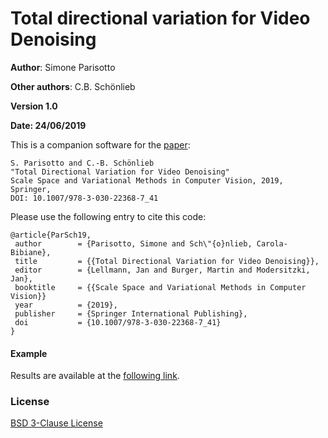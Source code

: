 #  Total directional variation for Video Denoising

**Author**: Simone Parisotto

**Other authors**: C.B. Schönlieb

**Version 1.0**

**Date: 24/06/2019**

This is a companion software for the [paper](https://link.springer.com/chapter/10.1007%2F978-3-030-22368-7_41):
```
S. Parisotto and C.-B. Schönlieb
"Total Directional Variation for Video Denoising"
Scale Space and Variational Methods in Computer Vision, 2019, Springer, 
DOI: 10.1007/978-3-030-22368-7_41
```
Please use the following entry to cite this code:

```
@article{ParSch19,
 author        = {Parisotto, Simone and Sch\"{o}nlieb, Carola-Bibiane},
 title         = {{Total Directional Variation for Video Denoising}},
 editor        = {Lellmann, Jan and Burger, Martin and Modersitzki, Jan},
 booktitle     = {{Scale Space and Variational Methods in Computer Vision}}
 year          = {2019},
 publisher     = {Springer International Publishing},
 doi           = {10.1007/978-3-030-22368-7_41}
}

```

#### Example
Results are available at the [following link](http://www.simoneparisotto.com/TDV4videodenoising).

### License
[BSD 3-Clause License](https://opensource.org/licenses/BSD-3-Clause)
